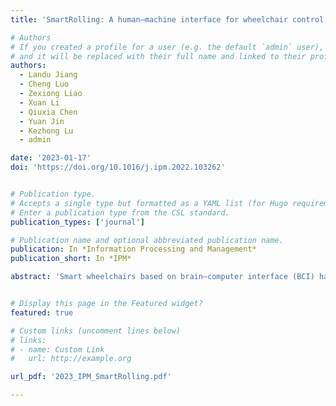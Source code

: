 ```yaml
---
title: 'SmartRolling: A human–machine interface for wheelchair control using EEG and smart sensing techniques'

# Authors
# If you created a profile for a user (e.g. the default `admin` user), write the username (folder name) here
# and it will be replaced with their full name and linked to their profile.
authors:
  - Landu Jiang
  - Cheng Luo
  - Zexiong Liao
  - Xuan Li
  - Qiuxia Chen
  - Yuan Jin
  - Kezhong Lu
  - admin

date: '2023-01-17'
doi: 'https://doi.org/10.1016/j.ipm.2022.103262'


# Publication type.
# Accepts a single type but formatted as a YAML list (for Hugo requirements).
# Enter a publication type from the CSL standard.
publication_types: ['journal']

# Publication name and optional abbreviated publication name.
publication: In *Information Processing and Management*
publication_short: In *IPM*

abstract: 'Smart wheelchairs based on brain–computer interface (BCI) have been widely utilized recently to address certain mobility problems for people with disability. In this paper, we present SmartRolling, an intuitive human–machine interaction approach for the direct control of robotic wheelchair that jointly leverages EEG signals and motion sensing techniques. Specifically, SmartRolling offers two wheelchair-actuation modes for users with different physical conditions: (1) head motion only — people who are severely disabled but able to do basic tasks using eyes and head, and (2) head and hands motion in addition to type 1, people who can use functioning hands/arms for extra tasks. The system issues operation commands by recognizing different EEG patterns elicited by motor execution (ME) tasks including eye blink, jaw clench, and fist open/close, while at the same time estimates users’ steering intentions based on their facing direction by leveraging inertial measurements and computer vision techniques. The experiment results demonstrate that the proposed system is robust and effective to meets the individuals needs and has great potential to promote better health.'


# Display this page in the Featured widget?
featured: true

# Custom links (uncomment lines below)
# links:
# - name: Custom Link
#   url: http://example.org

url_pdf: '2023_IPM_SmartRolling.pdf'

---
```

